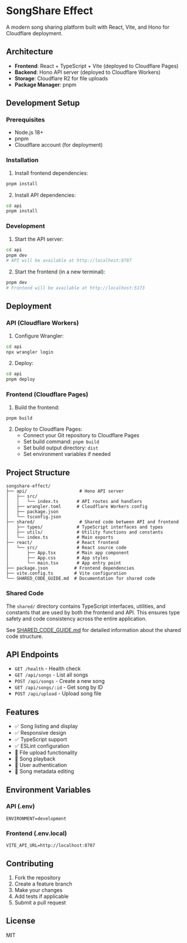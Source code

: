 # SongShare Effect

A modern song sharing platform built with React, Vite, and Hono for Cloudflare deployment.

## Architecture

- **Frontend**: React + TypeScript + Vite (deployed to Cloudflare Pages)
- **Backend**: Hono API server (deployed to Cloudflare Workers)
- **Storage**: Cloudflare R2 for file uploads
- **Package Manager**: pnpm

## Development Setup

### Prerequisites

- Node.js 18+
- pnpm
- Cloudflare account (for deployment)

### Installation

1. Install frontend dependencies:

```bash
pnpm install
```

2. Install API dependencies:

```bash
cd api
pnpm install
```

### Development

1. Start the API server:

```bash
cd api
pnpm dev
# API will be available at http://localhost:8787
```

2. Start the frontend (in a new terminal):

```bash
pnpm dev
# Frontend will be available at http://localhost:5173
```

## Deployment

### API (Cloudflare Workers)

1. Configure Wrangler:

```bash
cd api
npx wrangler login
```

2. Deploy:

```bash
cd api
pnpm deploy
```

### Frontend (Cloudflare Pages)

1. Build the frontend:

```bash
pnpm build
```

2. Deploy to Cloudflare Pages:
   - Connect your Git repository to Cloudflare Pages
   - Set build command: `pnpm build`
   - Set build output directory: `dist`
   - Set environment variables if needed

## Project Structure

```
songshare-effect/
├── api/                    # Hono API server
│   ├── src/
│   │   └── index.ts       # API routes and handlers
│   ├── wrangler.toml      # Cloudflare Workers config
│   ├── package.json
│   └── tsconfig.json
├── shared/                 # Shared code between API and frontend
│   ├── types/             # TypeScript interfaces and types
│   ├── utils/             # Utility functions and constants
│   └── index.ts           # Main exports
├── react/                 # React frontend
│   └── src/               # React source code
│       ├── App.tsx        # Main app component
│       ├── App.css        # App styles
│       └── main.tsx       # App entry point
├── package.json          # Frontend dependencies
├── vite.config.ts        # Vite configuration
└── SHARED_CODE_GUIDE.md  # Documentation for shared code
```

### Shared Code

The `shared/` directory contains TypeScript interfaces, utilities, and constants that are used by both the frontend and API. This ensures type safety and code consistency across the entire application.

See [SHARED_CODE_GUIDE.md](./SHARED_CODE_GUIDE.md) for detailed information about the shared code structure.

## API Endpoints

- `GET /health` - Health check
- `GET /api/songs` - List all songs
- `POST /api/songs` - Create a new song
- `GET /api/songs/:id` - Get song by ID
- `POST /api/upload` - Upload song file

## Features

- ✅ Song listing and display
- ✅ Responsive design
- ✅ TypeScript support
- ✅ ESLint configuration
- 🚧 File upload functionality
- 🚧 Song playback
- 🚧 User authentication
- 🚧 Song metadata editing

## Environment Variables

### API (.env)

```
ENVIRONMENT=development
```

### Frontend (.env.local)

```
VITE_API_URL=http://localhost:8787
```

## Contributing

1. Fork the repository
2. Create a feature branch
3. Make your changes
4. Add tests if applicable
5. Submit a pull request

## License

MIT
